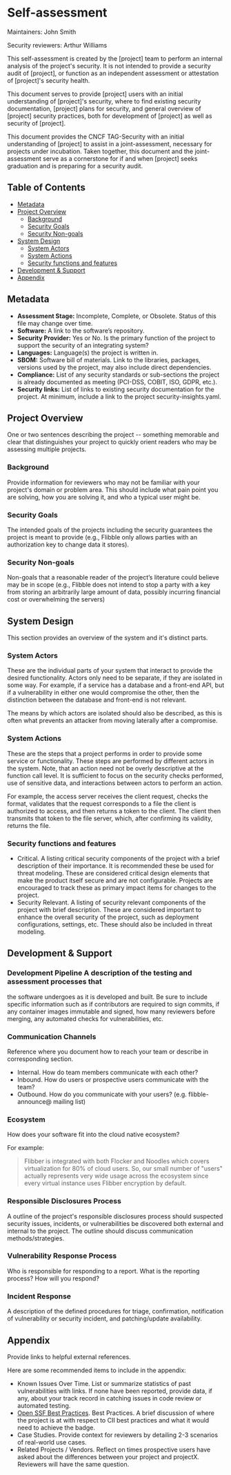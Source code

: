 # Self-assessment

Maintainers: John Smith

Security reviewers: Arthur Williams

This self-assessment is created by the [project] team to perform an internal analysis of the
project's security.  It is not intended to provide a security audit of [project], or
function as an independent assessment or attestation of [project]'s security health.

This document serves to provide [project] users with an initial understanding of
[project]'s security, where to find existing security documentation, [project] plans for
security, and general overview of [project] security practices, both for development of
[project] as well as security of [project].

This document provides the CNCF TAG-Security with an initial understanding of [project]
to assist in a joint-assessment, necessary for projects under incubation.  Taken
together, this document and the joint-assessment serve as a cornerstone for if and when
[project] seeks graduation and is preparing for a security audit.

## Table of Contents

- [Metadata](#metadata)
- [Project Overview](#project-overview)
  - [Background](#background)
  - [Security Goals](#security-goals)
  - [Security Non-goals](#security-non-goals)
- [System Design](#system-design)
  - [System Actors](#system-actors)
  - [System Actions](#system-actions)
  - [Security functions and features](#security-functions-and-features)
- [Development & Support](#development--support)
- [Appendix](#appendix)

## Metadata

- **Assessment Stage:** Incomplete, Complete, or Obsolete. Status of this file may change over time.
- **Software:** A link to the software’s repository.
- **Security Provider:** Yes or No. Is the primary function of the project to support the security of an integrating system?
- **Languages:** Language(s) the project is written in.
- **SBOM:** Software bill of materials.  Link to the libraries, packages, versions used by the project, may also include direct dependencies.
- **Compliance:**  List of any security standards or sub-sections the project is already documented as meeting (PCI-DSS, COBIT, ISO, GDPR, etc.).
- **Security links:** List of links to existing security documentation for the project. At minimum, include a link to the project security-insights.yaml.

## Project Overview

One or two sentences describing the project -- something memorable and clear
that distinguishes your project to quickly orient readers who may be assessing
multiple projects.

### Background

Provide information for reviewers who may not be familiar with your project's
domain or problem area. This should include what pain point you are solving,
how you are solving it, and who a typical user might be.

### Security Goals

The intended goals of the projects including the security guarantees the project
is meant to provide (e.g., Flibble only allows parties with an authorization
key to change data it stores).

### Security Non-goals

Non-goals that a reasonable reader of the project’s literature could believe may
be in scope (e.g., Flibble does not intend to stop a party with a key from storing
an arbitrarily large amount of data, possibly incurring financial cost or overwhelming
the servers)

## System Design

This section provides an overview of the system and it's distinct parts.

### System Actors

These are the individual parts of your system that interact to provide the
desired functionality.  Actors only need to be separate, if they are isolated
in some way.  For example, if a service has a database and a front-end API, but
if a vulnerability in either one would compromise the other, then the distinction
between the database and front-end is not relevant.

The means by which actors are isolated should also be described, as this is often
what prevents an attacker from moving laterally after a compromise.

### System Actions

These are the steps that a project performs in order to provide some service
or functionality.  These steps are performed by different actors in the system.
Note, that an action need not be overly descriptive at the function call level.
It is sufficient to focus on the security checks performed, use of sensitive
data, and interactions between actors to perform an action.

For example, the access server receives the client request, checks the format,
validates that the request corresponds to a file the client is authorized to
access, and then returns a token to the client.  The client then transmits that
token to the file server, which, after confirming its validity, returns the file.

### Security functions and features

- Critical.  A listing critical security components of the project with a brief
description of their importance.  It is recommended these be used for threat modeling.
These are considered critical design elements that make the product itself secure and
are not configurable.  Projects are encouraged to track these as primary impact items
for changes to the project.
- Security Relevant.  A listing of security relevant components of the project with
  brief description.  These are considered important to enhance the overall security of
the project, such as deployment configurations, settings, etc.  These should also be
included in threat modeling.

## Development & Support

### Development Pipeline A description of the testing and assessment processes that

  the software undergoes as it is developed and built. Be sure to include specific
information such as if contributors are required to sign commits, if any container
images immutable and signed, how many reviewers before merging, any automated checks for
vulnerabilities, etc.

### Communication Channels

Reference where you document how to reach your team or describe in corresponding section.

- Internal. How do team members communicate with each other?
- Inbound. How do users or prospective users communicate with the team?
- Outbound. How do you communicate with your users? (e.g. flibble-announce@
  mailing list)

### Ecosystem

How does your software fit into the cloud native ecosystem?

For example:

> Flibber is integrated with both Flocker and Noodles which covers
> virtualization for 80% of cloud users. So, our small number of "users" actually
> represents very wide usage across the ecosystem since every virtual instance uses
> Flibber encryption by default.

### Responsible Disclosures Process

A outline of the project's responsible disclosures process should suspected security
issues, incidents, or vulnerabilities be discovered both external and internal to the project.
The outline should discuss communication methods/strategies.

### Vulnerability Response Process

Who is responsible for responding to a report. What is the reporting process? How will you respond?

### Incident Response

A description of the defined procedures for triage, confirmation, notification
of vulnerability or security incident, and patching/update availability.

## Appendix

Provide links to helpful external references.

Here are some recommended items to include in the appendix:

- Known Issues Over Time. List or summarize statistics of past vulnerabilities
  with links. If none have been reported, provide data, if any, about your track
record in catching issues in code review or automated testing.
- [Open SSF Best Practices](https://www.bestpractices.dev/en).
  Best Practices. A brief discussion of where the project is at
  with respect to CII best practices and what it would need to
  achieve the badge.
- Case Studies. Provide context for reviewers by detailing 2-3 scenarios of
  real-world use cases.
- Related Projects / Vendors. Reflect on times prospective users have asked
  about the differences between your project and projectX. Reviewers will have
the same question.
